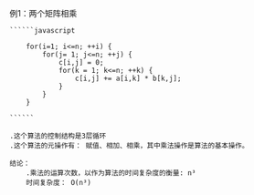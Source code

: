 例1：两个矩阵相乘

    ``````javascript

        for(i=1; i<=n; ++i) {
            for(j= 1; j<=n; ++j) {
                c[i,j] = 0;
                for(k = 1; k<=n; ++k) {
                    c[i,j] += a[i,k] * b[k,j];
                }
            }
        }

    ``````

    .这个算法的控制结构是3层循环
    .这个算法的元操作有： 赋值、相加、相乘，其中乘法操作是算法的基本操作。

    结论：
        .乘法的运算次数，以作为算法的时间复杂度的衡量: n³
        时间复杂度： O(n³)